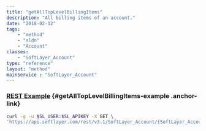 ```yaml
---
title: "getAllTopLevelBillingItems"
description: "All billing items of an account."
date: "2018-02-12"
tags:
    - "method"
    - "sldn"
    - "Account"
classes:
    - "SoftLayer_Account"
type: "reference"
layout: "method"
mainService : "SoftLayer_Account"
---
```


### [REST Example](#getAllTopLevelBillingItems-example) <a href="/article/rest/"><i class="fas fa-question"></i></a> {#getAllTopLevelBillingItems-example .anchor-link} 
```bash
curl -g -u $SL_USER:$SL_APIKEY -X GET \
'https://api.softlayer.com/rest/v3.1/SoftLayer_Account/{SoftLayer_AccountID}/getAllTopLevelBillingItems'
```
